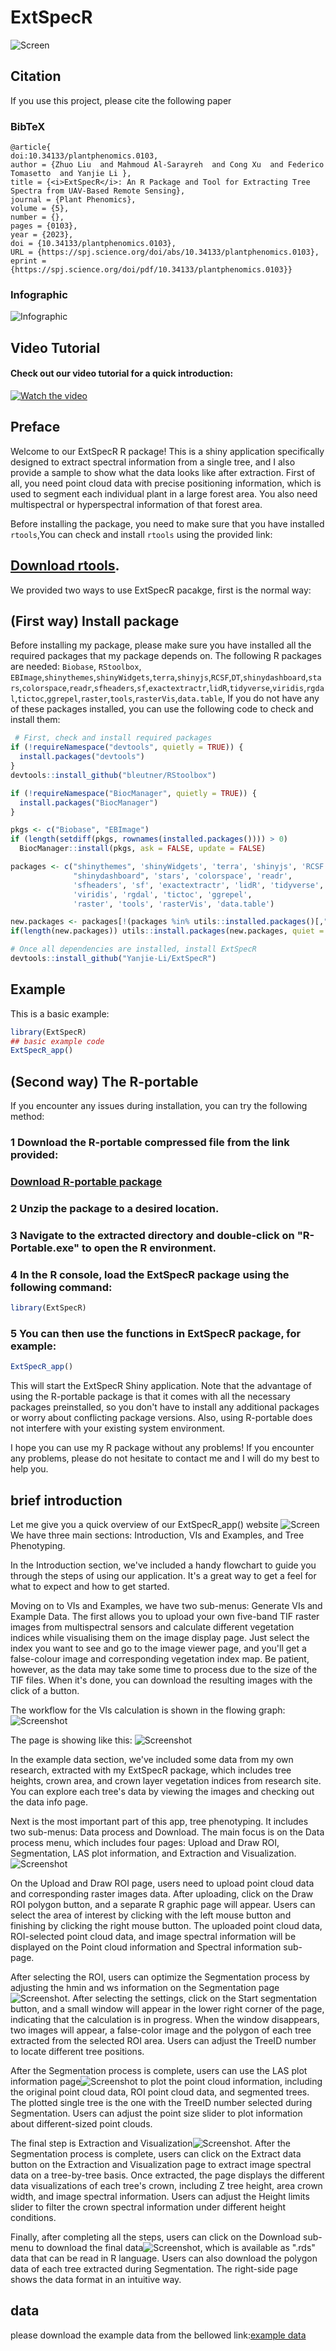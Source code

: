 
# ExtSpecR
![Screen](/images/22.png)

<!-- badges: start -->
<!-- badges: end -->

## Citation

If you use this project, please cite the following paper
### BibTeX

```
@article{
doi:10.34133/plantphenomics.0103,
author = {Zhuo Liu  and Mahmoud Al-Sarayreh  and Cong Xu  and Federico Tomasetto  and Yanjie Li },
title = {<i>ExtSpecR</i>: An R Package and Tool for Extracting Tree Spectra from UAV-Based Remote Sensing},
journal = {Plant Phenomics},
volume = {5},
number = {},
pages = {0103},
year = {2023},
doi = {10.34133/plantphenomics.0103},
URL = {https://spj.science.org/doi/abs/10.34133/plantphenomics.0103},
eprint = {https://spj.science.org/doi/pdf/10.34133/plantphenomics.0103}}
```
### Infographic

![Infographic](/images/D-23-00146.jpg)

## Video Tutorial
#### Check out our video tutorial for a quick introduction:
 
 
[![Watch the video](/images/1679059768729.png)](https://youtu.be/NVB1kq8AsK4)

 

## Preface
Welcome to our ExtSpecR R package! This is a shiny application specifically designed to extract spectral information from a single tree, and I also provide a sample to show what the data looks like after extraction. First of all, you need point cloud data with precise positioning information, which is used to segment each individual plant in a large forest area. You also need multispectral or hyperspectral information of that forest area.


Before installing the package, you need to make sure that you have installed  `rtools`,You can check and install `rtools` using the provided link:
## [Download rtools](https://cran.r-project.org/bin/windows/Rtools/rtools42/rtools.html).  

We provided two ways to use ExtSpecR pacakge, first is the normal way:
## (First way) Install package
Before installing my package, please make sure you have installed all the required packages that my package depends on. The following R packages are needed:
`Biobase`, `RStoolbox`, `EBImage`,`shinythemes`,`shinyWidgets`,`terra`,`shinyjs`,`RCSF`,`DT`,`shinydashboard`,`stars`,`colorspace`,`readr`,`sfheaders`,`sf`,`exactextractr`,`lidR`,`tidyverse`,`viridis`,`rgdal`,`tictoc`,`ggrepel`,`raster`,`tools`,`rasterVis`,`data.table`,
If you do not have any of these packages installed, you can use the following code to check and install them:
``` r
 # First, check and install required packages
if (!requireNamespace("devtools", quietly = TRUE)) {
  install.packages("devtools")
}
devtools::install_github("bleutner/RStoolbox")

if (!requireNamespace("BiocManager", quietly = TRUE)) {
  install.packages("BiocManager")
}

pkgs <- c("Biobase", "EBImage")
if (length(setdiff(pkgs, rownames(installed.packages()))) > 0)
  BiocManager::install(pkgs, ask = FALSE, update = FALSE)

packages <- c("shinythemes", 'shinyWidgets', 'terra', 'shinyjs', 'RCSF', 'DT',
              "shinydashboard", 'stars', 'colorspace', 'readr',
              'sfheaders', 'sf', 'exactextractr', 'lidR', 'tidyverse',
              'viridis', 'rgdal', 'tictoc', 'ggrepel',
              'raster', 'tools', 'rasterVis', 'data.table')

new.packages <- packages[!(packages %in% utils::installed.packages()[,"Package"])]
if(length(new.packages)) utils::install.packages(new.packages, quiet = F)

# Once all dependencies are installed, install ExtSpecR
devtools::install_github("Yanjie-Li/ExtSpecR")


```
 

## Example

This is a basic example:

``` r
library(ExtSpecR)
## basic example code
ExtSpecR_app()

```
## (Second way) The R-portable
If you encounter any issues during installation, you can try the following method: 
 
### 1 Download the R-portable compressed file from the link provided: 
### [Download R-portable package](https://ln5.sync.com/dl/1d8587200/aubeg7ib-x7ia9bx5-r86f7qqy-2rvuygaf)
### 2 Unzip the package to a desired location.
### 3 Navigate to the extracted directory and double-click on "R-Portable.exe" to open the R environment.
### 4 In the R console, load the ExtSpecR package using the following command:

``` r
library(ExtSpecR)
```
### 5 You can then use the functions in ExtSpecR package, for example:
 
``` r
ExtSpecR_app()
```
This will start the ExtSpecR Shiny application.
Note that the advantage of using the R-portable package is that it comes with all the necessary packages preinstalled, so you don't have to install any additional packages or worry about conflicting package versions. Also, using R-portable does not interfere with your existing system environment.

I hope you can use my R package without any problems! If you encounter any problems, please do not hesitate to contact me and I will do my best to help you.
 
## brief introduction

Let me give you a quick overview of our ExtSpecR_app() website ![Screen](/images/fiugre1.PNG) We have three main sections: Introduction, VIs and Examples, and Tree Phenotyping.

In the Introduction section, we've included a handy flowchart to guide you through the steps of using our application. It's a great way to get a feel for what to expect and how to get started.

Moving on to VIs and Examples, we have two sub-menus: Generate VIs and Example Data. The first allows you to upload your own five-band TIF raster images from multispectral sensors and calculate different vegetation indices while visualising them on the image display page. Just select the index you want to see and go to the image viewer page, and you'll get a false-colour image and corresponding vegetation index map. Be patient, however, as the data may take some time to process due to the size of the TIF files. When it's done, you can download the resulting images with the click of a button.


The workflow for the VIs calculation is shown in the flowing graph:
![Screenshot](/images/VIs.png)

The page is showing like this:
![Screenshot](/images/figurevis.PNG)

In the example data section, we've included some data from my own research, extracted with my ExtSpecR package, which includes tree heights, crown area, and crown layer vegetation indices from research site. You can explore each tree's data by viewing the images and checking out the data info page.

 
Next is the most important part of this app, tree phenotyping. It includes two sub-menus: Data process and Download. The main focus is on the Data process menu, which includes four pages: Upload and Draw ROI, Segmentation, LAS plot information, and Extraction and Visualization. ![Screenshot](/images/treephno.png)

On the Upload and Draw ROI page, users need to upload point cloud data and corresponding raster images data. After uploading, click on the Draw ROI polygon button, and a separate R graphic page will appear. Users can select the area of interest by clicking with the left mouse button and finishing by clicking the right mouse button. The uploaded point cloud data, ROI-selected point cloud data, and image spectral information will be displayed on the Point cloud information and Spectral information sub-page.

After selecting the ROI, users can optimize the Segmentation process by adjusting the hmin and ws information on the Segmentation page![Screenshot](/images/seg.png). After selecting the settings, click on the Start segmentation button, and a small window will appear in the lower right corner of the page, indicating that the calculation is in progress. When the window disappears, two images will appear, a false-color image and the polygon of each tree extracted from the selected ROI area. Users can adjust the TreeID number to locate different tree positions.

After the Segmentation process is complete, users can use the LAS plot information page![Screenshot](/images/las.png) to plot the point cloud information, including the original point cloud data, ROI point cloud data, and segmented trees. The plotted single tree is the one with the TreeID number selected during Segmentation. Users can adjust the point size slider to plot information about different-sized point clouds.

The final step is Extraction and Visualization![Screenshot](/images/exdt.png). After the Segmentation process is complete, users can click on the Extract data button on the Extraction and Visualization page to extract image spectral data on a tree-by-tree basis. Once extracted, the page displays the different data visualizations of each tree's crown, including Z tree height, area crown width, and image spectral information. Users can adjust the Height limits slider to filter the crown spectral information under different height conditions.

Finally, after completing all the steps, users can click on the Download sub-menu to download the final data![Screenshot](/images/down.png), which is available as ".rds" data that can be read in R language. Users can also download the polygon data of each tree extracted during Segmentation. The right-side page shows the data format in an intuitive way.


## data

please download the example data from the bellowed link:[example data](https://ln5.sync.com/dl/d6899c6f0/3g32725x-b85yuvm3-ba68kfre-jewun6fk)

